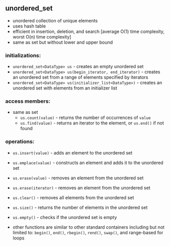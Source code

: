 ## unordered_set

- unordered collection of unique elements
- uses hash table
- efficient in insertion, deletion, and search [average O(1) time complexity, worst O(n) time complexity]
- same as set but without lower and upper bound


### initializations:

- `unordered_set<DataType> us` - creates an empty unordered set
- `unordered_set<DataType> us(begin_iterator, end_iterator)` - creates an unordered set from a range of elements specified by iterators
- `unordered_set<DataType> us(initializer_list<DataType>)` - creates an unordered set with elements from an initializer list


### access members:

- same as set
    - `us.count(value)` - returns the number of occurrences of `value`
    - `us.find(value)` - returns an iterator to the element, or `us.end()` if not found


### operations:

- `us.insert(value)` - adds an element to the unordered set
- `us.emplace(value)` - constructs an element and adds it to the unordered set
- `us.erase(value)` - removes an element from the unordered set
- `us.erase(iterator)` - removes an element from the unordered set
- `us.clear()` - removes all elements from the unordered set
- `us.size()` - returns the number of elements in the unordered set
- `us.empty()` - checks if the unordered set is empty

- other functions are similar to other standard containers including but not limited to: `begin()`, `end()`, `rbegin()`, `rend()`, `swap()`, and range-based for loops
